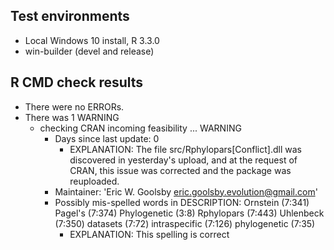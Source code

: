 ## Test environments
* Local Windows 10 install, R 3.3.0
* win-builder (devel and release)

## R CMD check results
* There were no ERRORs.
* There was 1 WARNING
    * checking CRAN incoming feasibility ... WARNING
        * Days since last update: 0
            * EXPLANATION: The file src/Rphylopars[Conflict].dll was discovered in yesterday's upload, and at the request of CRAN, this issue was corrected and the package was reuploaded.
        * Maintainer: 'Eric W. Goolsby <eric.goolsby.evolution@gmail.com>'
        * Possibly mis-spelled words in DESCRIPTION:
          Ornstein (7:341)
          Pagel's (7:374)
          Phylogenetic (3:8)
          Rphylopars (7:443)
          Uhlenbeck (7:350)
          datasets (7:72)
          intraspecific (7:126)
          phylogenetic (7:35)
            * EXPLANATION: This spelling is correct